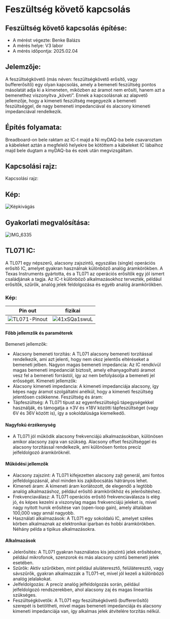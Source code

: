 # Feszültség követő kapcsolás

## Feszültség követő kapcsolás építése:
- A mérést végezte: Benke Balázs
- A mérés helye: V3 labor
- A mérés időpontja: 2025.02.04

## Jelemzője:
A feszültségkövető (más néven: feszültségkövető erősítő, vagy buffererősítő) egy olyan kapcsolás, amely a bemeneti feszültség pontos másolatát adja ki a kimeneten, miközben az áramot nem erősíti, hanem azt a bemenethez viszonyítva „követi”. Ennek a kapcsolásnak az alapvető jellemzője, hogy a kimeneti feszültség megegyezik a bemeneti feszültséggel, de nagy bemeneti impedanciával és alacsony kimeneti impedanciával rendelkezik.

## Építés folyamata:
Breadboard-on bele raktam az IC-t majd a Ni myDAQ-ba bele csavaroztam a kábeleket aztán a megfelelő helyekre be kötöttem a kábeleket IC lábaihoz majd bele dugtam a myDAQ-ba és ezek után megvizsgáltam.

## Kapcsolási rajz:
Kapcsolási rajz:

## Kép:
![Képkivágás](https://github.com/user-attachments/assets/023729c6-3748-48d1-a951-769d6851961e)

## Gyakorlati megvalósítása:
![IMG_6335](https://github.com/user-attachments/assets/27dbc496-e341-483d-bcd8-9b3fbaa0603b)

## TL071 IC:
A TL071 egy népszerű, alacsony zajszintű, egyszálas (single) operációs erősítő IC, amelyet gyakran használnak különböző analóg áramkörökben. A Texas Instruments gyártotta, és a TL071 az operációs erősítők egy jól ismert családjának a tagja. Az IC-t különböző alkalmazásokhoz tervezték, például erősítők, szűrők, analóg jelek feldolgozása és egyéb analóg áramkörökben.

### Kép:
| Pin out | fizikai |
|-------|-------|
| ![TL071-Pinout](https://github.com/user-attachments/assets/7108b71b-8f6e-43b0-8221-5b04afacb704) | ![41xSQa1swuL](https://github.com/user-attachments/assets/d5f4c7a9-9eaa-4cbb-a2d8-974911f90378) |



#### Főbb jellemzők és paraméterek
Bemeneti jellemzők:
- Alacsony bemeneti torzítás: A TL071 alacsony bemeneti torzítással rendelkezik, ami azt jelenti, hogy nem okoz jelentős eltéréseket a bemeneti jelben.
Nagyon magas bemeneti impedancia: Az IC rendkívül magas bemeneti impedanciát biztosít, amely elhanyagolható áramot vesz fel a bemeneti forrástól, így az nem befolyásolja a bemeneti jel erősségét.
Kimeneti jellemzők:
- Alacsony kimeneti impedancia: A kimeneti impedanciája alacsony, így képes nagy áramot szolgáltatni anélkül, hogy a kimeneti feszültség jelentősen csökkenne.
Feszültség és áram:
- Tápfeszültség: A TL071 típust az egyenfeszültségű tápegységekkel használják, és támogatja a ±3V és ±18V közötti tápfeszültséget (vagy 6V és 36V között is), így a sokoldalúsága kiemelkedő.

#### Nagyfokú érzékenység
- A TL071 jól működik alacsony frekvenciájú alkalmazásokban, különösen amikor alacsony zajra van szükség. Alacsony offset feszültséggel és alacsony torzítással rendelkezik, ami különösen fontos precíz jelfeldolgozó áramköröknél.

#### Működési jellemzők
- Alacsony zajszint: A TL071 kifejezetten alacsony zajt generál, ami fontos jelfeldolgozásnál, ahol minden kis zajkibocsátás hátrányos lehet.
- Kimeneti áram: A kimeneti áram korlátozott, de elegendő a legtöbb analóg alkalmazáshoz, például erősítő áramkörökhöz és jelerősítéshez.
- Frekvenciaválasz: A TL071 operációs erősítő frekvenciaválasza is elég jó, és képes kezelni a viszonylag magas frekvenciájú jeleket is, mivel nagy nyitott hurok erősítése van (open-loop gain), amely általában 100,000 vagy annál nagyobb.
- Használati alkalmazások:
A TL071 egy sokoldalú IC, amelyet széles körben alkalmaznak az elektronikai iparban és hobbi áramkörökben. Néhány példa a tipikus alkalmazásokra.

#### Alkalmazások
- Jelerősítés: A TL071 gyakran használatos kis jelszintű jelek erősítésére, például mikrofonok, szenzorok és más alacsony szintű bemeneti jelek esetében.
- Szűrők: Aktív szűrőkben, mint például aluláteresztő, felüláteresztő, vagy sávszűrők, gyakran alkalmazzák a TL071-et, mivel jól kezeli a különböző analóg jelalakokat.
- Jelfeldolgozás: A precíz analóg jelfeldolgozás során, például jelfeldolgozó rendszerekben, ahol alacsony zaj és magas linearitás szükséges.
- Feszültségkövetők: A TL071 egy feszültségkövető (buffererősítő) szerepét is betöltheti, mivel magas bemeneti impedanciája és alacsony kimeneti impedanciája van, így alkalmas jelek átvitelére torzítás nélkül.
